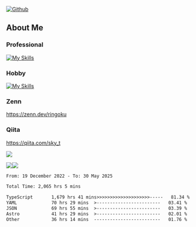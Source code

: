 [![Github](https://img.shields.io/github/followers/skyt-a?label=Follow&style=social)](https://github.com/skyt-a)

## About Me
### Professional
[![My Skills](https://skillicons.dev/icons?i=react,ts,js,nodejs,java,graphql,firebase,githubactions&theme=light)](https://skillicons.dev)
### Hobby
[![My Skills](https://skillicons.dev/icons?i=unity,rust,py&theme=light)](https://skillicons.dev)

### Zenn
https://zenn.dev/ringoku
### Qiita
https://qiita.com/sky_t


![](https://github-profile-summary-cards.vercel.app/api/cards/profile-details?username=skyt-a&theme=default)

![](https://github-profile-summary-cards.vercel.app/api/cards/repos-per-language?username=skyt-a&theme=default)![](https://github-profile-summary-cards.vercel.app/api/cards/stats?username=RinGoku&theme=default)

<!--START_SECTION:waka-->

```txt
From: 19 December 2022 - To: 30 May 2025

Total Time: 2,065 hrs 5 mins

TypeScript       1,679 hrs 41 mins>>>>>>>>>>>>>>>>>>>>-----   81.34 %
YAML             70 hrs 29 mins  >------------------------   03.41 %
JSON             69 hrs 55 mins  >------------------------   03.39 %
Astro            41 hrs 29 mins  >------------------------   02.01 %
Other            36 hrs 14 mins  -------------------------   01.76 %
```

<!--END_SECTION:waka-->

